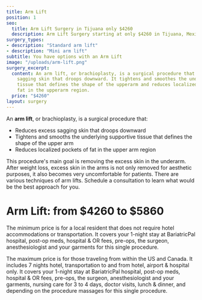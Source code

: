 ```yaml
---
title: Arm Lift
position: 1
seo:
  title: Arm Lift Surgery in Tijuana only $4260
  description: Arm Lift Surgery starting at only $4260 in Tijuana, Mexico
surgery_types:
- description: "​​Standard arm lift"
- description: "​Mini arm lift"
subtitle: You have options with an Arm Lift
image: "/uploads/arm-lift.png"
surgery_excerpt:
  content: An arm lift, or brachioplasty, is a surgical procedure that reduces excess
    sagging skin that droops downward. It tightens and smoothes the underlying supportive
    tissue that defines the shape of the upperarm and reduces localized pockets of
    fat in the upperarm region.
  price: "$4260"
layout: surgery
---
```


An **arm lift**, or brachioplasty, is a surgical procedure that:

* Reduces excess sagging skin that droops downward
* Tightens and smooths the underlying supportive tissue that defines the shape of the upper arm
* Reduces localized pockets of fat in the upper arm region

This procedure's main goal is removing the excess skin in the underarm. After weight loss, excess skin in the arms is not only removed for aesthetic purposes, it also becomes very uncomfortable for patients. There are various techniques of arm lifts. Schedule a consultation to learn what would be the best approach for you.

<h1 class='u-textPrimary u-mt4 u-mb0'>
  <strong>Arm Lift: from $4260 to $5860</strong>
</h1>

The minimum price is for a local resident that does not require hotel accommodations or transportation. It covers your 1-night stay at BariatricPal hospital, post-op meds, hospital & OR fees, pre-ops, the surgeon, anesthesiologist and your garments for this single procedure.

The maximum price is for those traveling from within the US and Canada. It includes 7 nights hotel, transportation to and from hotel, airport & hospital only. It covers your 1-night stay at BariatricPal hospital, post-op meds, hospital & OR fees, pre-ops, the surgeon, anesthesiologist and your garments, nursing care for 3 to 4 days, doctor visits, lunch & dinner, and depending on the procedure massages for this single procedure.

